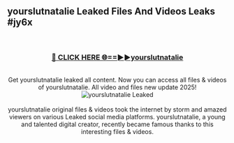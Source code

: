 ## yourslutnatalie Leaked Files And Videos Leaks #jy6x
<br>
<div align="center">
<h3><a href="https://watchclip.my.id/yourslutnatalie" rel="nofollow">🔴 CLICK HERE 🌐==►►yourslutnatalie</a></h3>
<br>
Get yourslutnatalie leaked all content. Now you can access all files & videos of yourslutnatalie. All video and files new update 2025!
<br>
<a href="https://watchclip.my.id/yourslutnatalie" rel="nofollow" data-target="animated-image.originalLink"><img src="https://i.ibb.co.com/WyWwxjT/player-gif2.gif" alt="yourslutnatalie Leaked" style="max-width: 100%; display: inline-block;" data-target="animated-image.originalImage"></a>
<br><br>
yourslutnatalie original files & videos took the internet by storm and amazed viewers on various Leaked social media platforms. yourslutnatalie, a young and talented digital creator, recently became famous thanks to this interesting files & videos.
</div>
<br>